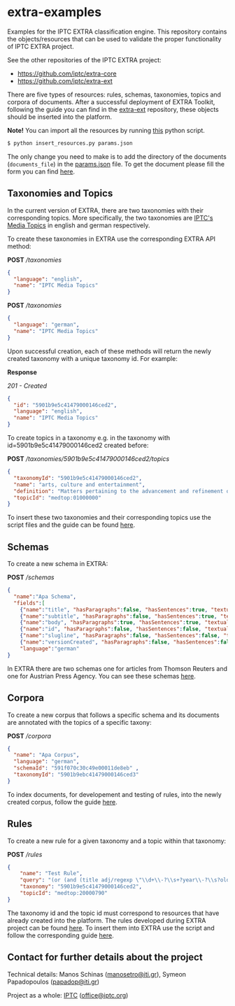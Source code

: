 # extra-examples

Examples for the IPTC EXTRA classification engine.
This repository contains the objects/resources that can be used to validate the proper functionality of IPTC EXTRA project.

See the other repositories of the IPTC EXTRA project:

* https://github.com/iptc/extra-core
* https://github.com/iptc/extra-ext


There are five types of resources: rules, schemas, taxonomies, topics and corpora of documents. After a successful deployment of EXTRA Toolkit, following the guide you can find in the [extra-ext](https://github.com/iptc/extra-ext) repository, these objects should be inserted into the platform.

**Note!** You can import all the resources by running [this](https://github.com/iptc/extra-examples/blob/master/insert_resources.py) python script.

```sh
$ python insert_resources.py params.json
```
The only change you need to make is to add the directory of the documents (`documents_file`) in the [params.json](https://github.com/iptc/extra-examples/blob/master/params.json) file. To get the document please fill the form you can find [here](https://github.com/iptc/extra-examples/tree/master/corpora).  

## Taxonomies and Topics
In the current version of EXTRA, there are two taxonomies with their corresponding topics. More specifically, the two taxonomies are [IPTC's Media Topics](https://github.com/iptc/extra-ext) in english and german respectively.

To create these taxonomies in EXTRA use the corresponding EXTRA API method:

**POST** */taxonomies*
```json
{
  "language": "english",
  "name": "IPTC Media Topics"
}
```

**POST** */taxonomies*
```json
{
  "language": "german",
  "name": "IPTC Media Topics"
}
```

Upon successful creation, each of these methods will return the newly created taxonomy with a unique taxonomy id. For example:

**Response**

*201 - Created*
```json
{
  "id": "5901b9e5c41479000146ced2",
  "language": "english",
  "name": "IPTC Media Topics"
}
```

To create topics in a taxonomy e.g. in the taxonomy with id=5901b9e5c41479000146ced2 created before:

**POST** */taxonomies/5901b9e5c41479000146ced2/topics*
```json
{
  "taxonomyId": "5901b9e5c41479000146ced2",
  "name": "arts, culture and entertainment",
  "definition": "Matters pertaining to the advancement and refinement of the human mind, of interests, skills, tastes and emotions ",
  "topicId": "medtop:01000000"
}
```

To insert these two taxonomies and their corresponding topics use the script files and the guide can be found [here](https://github.com/iptc/extra-examples/tree/master/topics).

## Schemas

To create a new schema in EXTRA:

**POST** */schemas*

```json
{
  "name":"Apa Schema",
  "fields":[
    {"name":"title", "hasParagraphs":false, "hasSentences":true, "textual":true},
    {"name":"subtitle", "hasParagraphs":false, "hasSentences":true, "textual":true},
    {"name":"body", "hasParagraphs":true, "hasSentences":true, "textual":true},
    {"name":"id", "hasParagraphs":false, "hasSentences":false, "textual":false},
    {"name":"slugline", "hasParagraphs":false, "hasSentences":false, "textual":false},
    {"name":"versionCreated", "hasParagraphs":false, "hasSentences":false, "textual":false}],
    "language":"german"
}
```

In EXTRA there are two schemas one for articles from Thomson Reuters and one for Austrian Press Agency. You can see these schemas [here](https://github.com/iptc/extra-examples/blob/master/schemas/schemas.json).

## Corpora

To create a new corpus that follows a specific schema and its documents are annotated with the topics of a specific taxony:

**POST** */corpora*

```json
{
  "name": "Apa Corpus",
  "language": "german",
  "schemaId": "591f070c30c49e00011de8eb" ,
  "taxonomyId": "5901b9ebc41479000146ced3"
}
```

To index documents, for developement and testing of rules, into the newly created corpus, follow the guide [here](https://github.com/iptc/extra-examples/tree/master/corpora).

## Rules

To create a new rule for a given taxonomy and a topic within that taxonomy:

**POST** */rules*

```json
{
	"name": "Test Rule",
	"query": "(or (and (title adj/regexp \"\\d+\\-?\\s+?year\\-?\\s?old\") (body any/stemming \"boy child children girl infant juvenile kid newborn schoolboy schoolgirl toddler\") ) (and (title adj/regexp \"\\d+\\-?\\s+?month\\-?\\s?old\") (body any/stemming \"boy child children girl infant juvenile kid newborn schoolboy schoolgirl toddler\") ) )",
	"taxonomy": "5901b9e5c41479000146ced2",
	"topicId": "medtop:20000790"
}
```

The taxonomy id and the topic id must correspond to resources that have already created into the platform.
The rules developed during EXTRA project can be found [here](https://github.com/iptc/extra-examples/tree/master/topics). To insert them into EXTRA use the script and follow the corresponding guide [here](https://github.com/iptc/extra-examples/tree/master/rules).


## Contact for further details about the project

Technical details: Manos Schinas (manosetro@iti.gr), Symeon Papadopoulos (papadop@iti.gr)

Project as a whole: [IPTC](https://iptc.org) (office@iptc.org)
